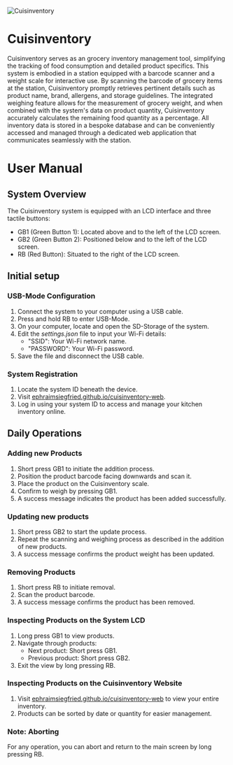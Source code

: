 
![Cuisinventory](./Cuisinventory_Case_Design.gif)

# Cuisinventory

Cuisinventory serves as an grocery inventory management tool, simplifying the tracking of food consumption and detailed product specifics. This system is embodied in a station equipped with a barcode scanner and a weight scale for interactive use. By scanning the barcode of grocery items at the station, Cuisinventory promptly retrieves pertinent details such as product name, brand, allergens, and storage guidelines. The integrated weighing feature allows for the measurement of grocery weight, and when combined with the system's data on product quantity, Cuisinventory accurately calculates the remaining food quantity as a percentage. All inventory data is stored in a bespoke database and can be conveniently accessed and managed through a dedicated web application that communicates seamlessly with the station.

# User Manual

## System Overview

The Cuisinventory system is equipped with an LCD interface and three tactile buttons:

- GB1 (Green Button 1): Located above and to the left of the LCD screen.
- GB2 (Green Button 2): Positioned below and to the left of the LCD screen.
- RB (Red Button): Situated to the right of the LCD screen.

## Initial setup

### USB-Mode Configuration

1. Connect the system to your computer using a USB cable.
2. Press and hold RB to enter USB-Mode.
3. On your computer, locate and open the SD-Storage of the system.
4. Edit the *settings.json* file to input your Wi-Fi details:
   - "SSID": Your Wi-Fi network name.
   - "PASSWORD": Your Wi-Fi password.
5. Save the file and disconnect the USB cable.

### System Registration

1. Locate the system ID beneath the device.
2. Visit [ephraimsiegfried.github.io/cuisinventory-web](https://ephraimsiegfried.github.io/cuisinventory-web/).
3. Log in using your system ID to access and manage your kitchen inventory online.

## Daily Operations

### Adding new Products

1. Short press GB1 to initiate the addition process.
2. Position the product barcode facing downwards and scan it.
3. Place the product on the Cuisinventory scale.
4. Confirm to weigh by pressing GB1.
5. A success message indicates the product has been added successfully.

### Updating new products

1. Short press GB2 to start the update process.
2. Repeat the scanning and weighing process as described in the addition of new products.
3. A success message confirms the product weight has been updated.

### Removing Products

1. Short press RB to initiate removal.
2. Scan the product barcode.
3. A success message confirms the product has been removed.

### Inspecting Products on the System LCD

1. Long press GB1 to view products.
2. Navigate through products:
   - Next product: Short press GB1.
   - Previous product: Short press GB2.
3. Exit the view by long pressing RB.

### Inspecting Products on the Cuisinventory Website

1. Visit [ephraimsiegfried.github.io/cuisinventory-web](https://ephraimsiegfried.github.io/cuisinventory-web/) to view your entire inventory.
2. Products can be sorted by date or quantity for easier management.

### Note: Aborting

For any operation, you can abort and return to the main screen by long pressing RB.
